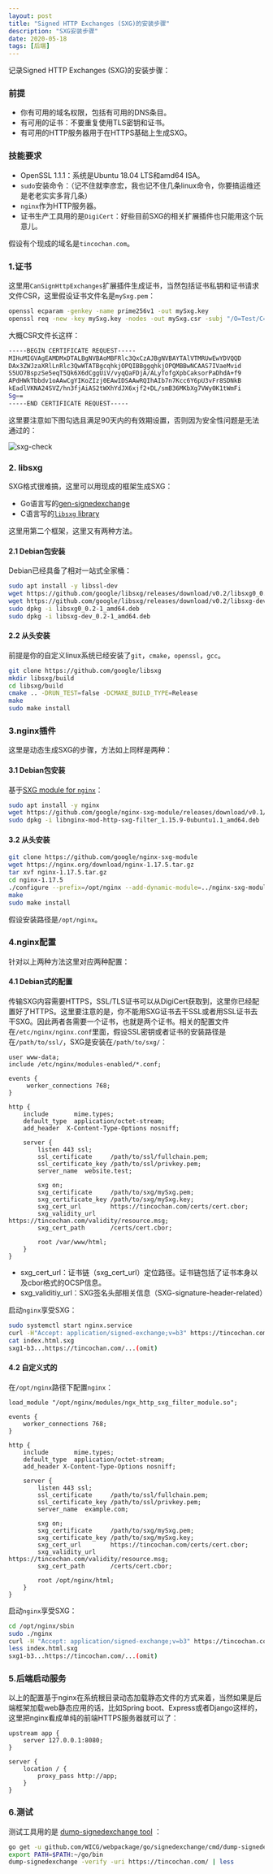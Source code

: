 ```yaml
---
layout: post
title: "Signed HTTP Exchanges (SXG)的安装步骤"
description: "SXG安装步骤"
date: 2020-05-18
tags: [后端]
---
```


记录Signed HTTP Exchanges (SXG)的安装步骤：

<!--more-->

### 前提

- 你有可用的域名权限，包括有可用的DNS条目。
- 有可用的证书：不要重复使用TLS密钥和证书。
- 有可用的HTTP服务器用于在HTTPS基础上生成SXG。

### 技能要求

- OpenSSL 1.1.1：系统是Ubuntu 18.04 LTS和amd64 ISA。
- ```sudo```安装命令：（记不住就李彦宏，我也记不住几条linux命令，你要搞运维还是老老实实多背几条）
- ```nginx```作为HTTP服务器。
- 证书生产工具用的是```DigiCert```：好些目前SXG的相关扩展插件也只能用这个玩意儿。

假设有个现成的域名是```tincochan.com```。

### 1.证书

这里用```CanSignHttpExchanges```扩展插件生成证书，当然包括证书私钥和证书请求文件CSR，这里假设证书文件名是```mySxg.pem```：

```bash
openssl ecparam -genkey -name prime256v1 -out mySxg.key
openssl req -new -key mySxg.key -nodes -out mySxg.csr -subj "/O=Test/C=US/CN=tincochan.com"
```

大概CSR文件长这样：

```bash
-----BEGIN CERTIFICATE REQUEST-----
MIHuMIGVAgEAMDMxDTALBgNVBAoMBFRlc3QxCzAJBgNVBAYTAlVTMRUwEwYDVQQD
DAx3ZWJzaXRlLnRlc3QwWTATBgcqhkjOPQIBBggqhkjOPQMBBwNCAAS7IVaeMvid
S5UO7BspzSe5eqT5Qk6X6dCggUiV/vyqQaFDjA/ALyTofgXpbCaksorPaDhdA+f9
APdHWkTbbdv1oAAwCgYIKoZIzj0EAwIDSAAwRQIhAIb7n7Kcc6Y6pU3vFr8SDNkB
kEadlVKNA24SVZ/hn3fjAiAS2tWXhYdJX6xjf2+DL/smB36MKbXg7VWy0K1tWmFi
Sg==
-----END CERTIFICATE REQUEST-----
```

这里要注意如下图勾选且满足90天内的有效期设置，否则因为安全性问题是无法通过的：

![sxg-check](../images/2020-05-18/sxg-check.png)

### 2. libsxg

SXG格式很难搞，这里可以用现成的框架生成SXG：

- Go语言写的[gen-signedexchange](https://github.com/WICG/webpackage/tree/master/go/signedexchange)
- C语言写的[`libsxg` library](https://github.com/google/libsxg)

这里用第二个框架，这里又有两种方法。

#### 2.1 Debian包安装

Debian已经具备了相对一站式全家桶：

```bash
sudo apt install -y libssl-dev
wget https://github.com/google/libsxg/releases/download/v0.2/libsxg0_0.2-1_amd64.deb
wget https://github.com/google/libsxg/releases/download/v0.2/libsxg-dev_0.2-1_amd64.deb
sudo dpkg -i libsxg0_0.2-1_amd64.deb
sudo dpkg -i libsxg-dev_0.2-1_amd64.deb
```

#### 2.2 从头安装

前提是你的自定义linux系统已经安装了```git```，```cmake```，```openssl```，```gcc```。

```bash
git clone https://github.com/google/libsxg
mkdir libsxg/build
cd libsxg/build
cmake .. -DRUN_TEST=false -DCMAKE_BUILD_TYPE=Release
make
sudo make install
```

### 3.nginx插件

这里是动态生成SXG的步骤，方法如上同样是两种：

#### 3.1 Debian包安装

基于[SXG module for `nginx`](https://github.com/kumagi/nginx-sxg-module)：

```bash
sudo apt install -y nginx
wget https://github.com/google/nginx-sxg-module/releases/download/v0.1/libnginx-mod-http-sxg-filter_1.15.9-0ubuntu1.1_amd64.deb
sudo dpkg -i libnginx-mod-http-sxg-filter_1.15.9-0ubuntu1.1_amd64.deb
```

#### 3.2 从头安装

```bash
git clone https://github.com/google/nginx-sxg-module
wget https://nginx.org/download/nginx-1.17.5.tar.gz
tar xvf nginx-1.17.5.tar.gz
cd nginx-1.17.5
./configure --prefix=/opt/nginx --add-dynamic-module=../nginx-sxg-module --without-http_rewrite_module --with-http_ssl_module
make
sudo make install
```

假设安装路径是```/opt/nginx```。

### 4.nginx配置

针对以上两种方法这里对应两种配置：

#### 4.1 Debian式的配置

传输SXG内容需要HTTPS，SSL/TLS证书可以从DigiCert获取到，这里你已经配置好了HTTPS。这里要注意的是，你不能用SXG证书去干SSL或者用SSL证书去干SXG。因此两者各需要一个证书，也就是两个证书。相关的配置文件在```/etc/nginx/nginx.conf```里面，假设SSL密钥或者证书的安装路径是在```/path/to/ssl/```，SXG是安装在```/path/to/sxg/```：

```nginx
user www-data;
include /etc/nginx/modules-enabled/*.conf;

events {
     worker_connections 768;
}

http {
    include       mime.types;
    default_type  application/octet-stream;
    add_header  X-Content-Type-Options nosniff;

    server {
        listen 443 ssl;
        ssl_certificate     /path/to/ssl/fullchain.pem;
        ssl_certificate_key /path/to/ssl/privkey.pem;
        server_name  website.test;

        sxg on;
        sxg_certificate     /path/to/sxg/mySxg.pem;
        sxg_certificate_key /path/to/sxg/mySxg.key;
        sxg_cert_url        https://tincochan.com/certs/cert.cbor;
        sxg_validity_url    https://tincochan.com/validity/resource.msg;
        sxg_cert_path       /certs/cert.cbor;

        root /var/www/html;
    }
}
```

- sxg_cert_url：证书链（sxg_cert_url）定位路径。证书链包括了证书本身以及cbor格式的OCSP信息。
- sxg_validitiy_url：SXG签名头部相关信息（SXG-signature-header-related）

启动```nginx```享受SXG：

```bash
sudo systemctl start nginx.service
curl -H"Accept: application/signed-exchange;v=b3" https://tincochan.com/ > index.html.sxg
cat index.html.sxg
sxg1-b3...https://tincochan.com/...(omit)
```

#### 4.2 自定义式的

在```/opt/nginx```路径下配置```nginx```：

```nginx
load_module "/opt/nginx/modules/ngx_http_sxg_filter_module.so";

events {
    worker_connections 768;
}

http {
    include       mime.types;
    default_type  application/octet-stream;
    add_header X-Content-Type-Options nosniff;

    server {
        listen 443 ssl;
        ssl_certificate     /path/to/ssl/fullchain.pem;
        ssl_certificate_key /path/to/ssl/privkey.pem;
        server_name  example.com;

        sxg on;
        sxg_certificate     /path/to/sxg/mySxg.pem;
        sxg_certificate_key /path/to/sxg/mySxg.key;
        sxg_cert_url        https://tincochan.com/certs/cert.cbor;
        sxg_validity_url    https://tincochan.com/validity/resource.msg;
        sxg_cert_path       /certs/cert.cbor;

        root /opt/nginx/html;
    }
}
```

启动```nginx```享受SXG：

```bash
cd /opt/nginx/sbin
sudo ./nginx
curl -H "Accept: application/signed-exchange;v=b3" https://tincochan.com/ > index.html.sxg
less index.html.sxg
sxg1-b3...https://tincochan.com/...(omit)
```

### 5.后端启动服务

以上的配置基于nginx在系统根目录动态加载静态文件的方式来着，当然如果是后端框架加载web静态应用的话，比如Spring boot、Express或者Django这样的，这里把nginx看成单纯的前端HTTPS服务器就可以了：

```nginx
upstream app {
    server 127.0.0.1:8080;
}

server {
    location / {
        proxy_pass http://app;
    }
}
```

### 6.测试

测试工具用的是 [dump-signedexchange tool](https://github.com/WICG/webpackage/tree/master/go/signedexchange) ：

```bash
go get -u github.com/WICG/webpackage/go/signedexchange/cmd/dump-signedexchange
export PATH=$PATH:~/go/bin
dump-signedexchange -verify -uri https://tincochan.com/ | less
```
